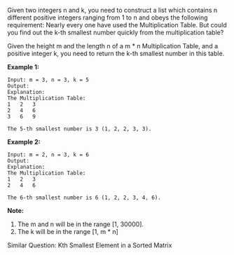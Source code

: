 Given two integers n and k, you need to construct a list which contains n different positive integers ranging from 1 to n and obeys the following requirement: 
Nearly every one have used the Multiplication Table. But could you find out the k-th smallest number quickly from the multiplication table?

Given the height m and the length n of a m * n Multiplication Table, and a positive integer k, you need to return the k-th smallest number in this table.

**Example 1:**
```
Input: m = 3, n = 3, k = 5
Output: 
Explanation: 
The Multiplication Table:
1	2	3
2	4	6
3	6	9

The 5-th smallest number is 3 (1, 2, 2, 3, 3).
```
**Example 2:**
```
Input: m = 2, n = 3, k = 6
Output: 
Explanation: 
The Multiplication Table:
1	2	3
2	4	6

The 6-th smallest number is 6 (1, 2, 2, 3, 4, 6).
```
**Note:**
1. The m and n will be in the range [1, 30000].
2. The k will be in the range [1, m * n]

Similar Question: Kth Smallest Element in a Sorted Matrix
